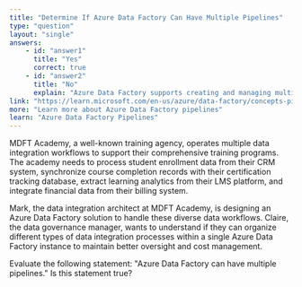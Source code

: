 ```yaml
---
title: "Determine If Azure Data Factory Can Have Multiple Pipelines"
type: "question"
layout: "single"
answers:
    - id: "answer1"
      title: "Yes"
      correct: true
    - id: "answer2"
      title: "No"
      explain: "Azure Data Factory supports creating and managing multiple pipelines within a single data factory instance. This allows organizations to organize different data integration workflows and run them independently or in coordination."
link: "https://learn.microsoft.com/en-us/azure/data-factory/concepts-pipelines-activities"
more: "Learn more about Azure Data Factory pipelines"
learn: "Azure Data Factory Pipelines"
---
```

MDFT Academy, a well-known training agency, operates multiple data integration workflows to support their comprehensive training programs. The academy needs to process student enrollment data from their CRM system, synchronize course completion records with their certification tracking database, extract learning analytics from their LMS platform, and integrate financial data from their billing system.

Mark, the data integration architect at MDFT Academy, is designing an Azure Data Factory solution to handle these diverse data workflows. Claire, the data governance manager, wants to understand if they can organize different types of data integration processes within a single Azure Data Factory instance to maintain better oversight and cost management.

Evaluate the following statement: "Azure Data Factory can have multiple pipelines." Is this statement true?